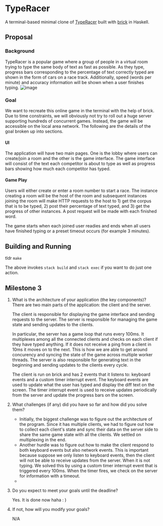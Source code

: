 # TypeRacer

A terminal-based minimal clone of [TypeRacer](https://play.typeracer.com/) built with [brick](https://github.com/jtdaugherty/brick) in Haskell.

## Proposal

### Background

TypeRacer is a popular game where a group of people in a virtual room trying to type the same body of text as fast as possible. As they type, progress bars corresponding to the percentage of text correctly typed are shown in the form of cars on a race track. Additionally, speed (words per minute) and accuracy information will be shown when a user finishes typing. ![image](https://user-images.githubusercontent.com/13091869/200763468-9f7d7c81-91e5-4363-9e5b-f1d4402fc08b.png)

### Goal

We want to recreate this online game in the terminal with the help of brick. Due to time constraints, we will obviously not try to roll out a huge server supporting hundreds of concurrent games. Instead, the game will be accessible on the local area network. The following are the details of the goal broken up into sections.

#### UI

The application will have two main pages. One is the lobby where users can create/join a room and the other is the game interface. The game interface will consist of the text each competitor is about to type as well as progress bars showing how much each competitor has typed.

#### Game Play

Users will either create or enter a room number to start a race. The instance creating a room will be the host of the room and subsequent instances joining the room will make HTTP requests to the host to 1) get the corpus that is to be typed, 2) post their percentage of text typed, and 3) get the progress of other instances. A post request will be made with each finished word.

The game starts when each joined user readies and ends when all users have finished typing or a preset timeout occurs (for example 3 minutes).

## Building and Running

tldr `make`

The above invokes `stack build` and `stack exec` if you want to do just one action.

## Milestone 3

1. What is the architecture of your application (the key components)? There are two main parts of the application: the client and the server.

   The client is responsible for displaying the game interface and sending requests to the server. The server is responsible for managing the game state and sending updates to the clients.
   
   In particular, the server has a game loop that runs every 100ms. It multiplexes among all the connected clients and checks on each client if they have typed anything. If it does not receive a ping from a client in 10ms it moves on to the next. This is how we are able to get around concurency and syncing the state of the game across multiple worker threads. The server is also responsible for generating text in the beginning and sending updates to the clients every cycle.

   The client is run on brick and has 2 events that it listens to: keyboard events and a custom timer interrupt event. The keyboard events are used to update what the user has typed and display the diff text on the screen. The timer interrupt event is used to receive updates periodically from the server and update the progress bars on the screen.

2. What challenges (if any) did you have so far and how did you solve them?

   - Initially, the biggest challenge was to figure out the architecture of the program. Since it has multiple clients, we had to figure out how to collect each client's state and sync their data on the server side to share the same game state with all the clients. We settled on multiplexing in the end.
   - Another hurdle was to figure out how to make the client respond to both keyboard events but also network events. This is important because suppose we only listen to keyboard events, then the client will not be able to receive updates from the server. When it is not typing. We solved this by using a custom timer interrupt event that is triggered every 100ms. When the timer fires, we check on the server for information with a timeout.
   -

3. Do you expect to meet your goals until the deadline?

   Yes. It is done now haha : )

4. If not, how will you modify your goals?

   N/A
